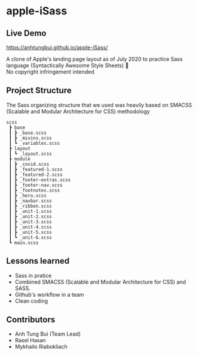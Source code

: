 # apple-iSass
## Live Demo
https://anhtungbui.github.io/apple-iSass/

A clone of Apple's landing page layout as of July 2020 to practice Sass language (Syntactically Awesome Style Sheets)   
No copyright infringement intended

## Project Structure
The Sass organizing structure that we used was heavily based on SMACSS (Scalable and Modular Architecture for CSS) methodology
```
scss
 ┣ base
 ┃ ┣ _base.scss
 ┃ ┣ _mixins.scss
 ┃ ┗ _variables.scss
 ┣ layout
 ┃ ┗ _layout.scss
 ┣ module
 ┃ ┣ _covid.scss
 ┃ ┣ _featured-1.scss
 ┃ ┣ _featured-2.scss
 ┃ ┣ _footer-extras.scss
 ┃ ┣ _footer-nav.scss
 ┃ ┣ _footnotes.scss
 ┃ ┣ _hero.scss
 ┃ ┣ _navbar.scss
 ┃ ┣ _ribbon.scss
 ┃ ┣ _unit-1.scss
 ┃ ┣ _unit-2.scss
 ┃ ┣ _unit-3.scss
 ┃ ┣ _unit-4.scss
 ┃ ┣ _unit-5.scss
 ┃ ┗ _unit-6.scss
 ┗ main.scss
```

## Lessons learned
+ Sass in pratice
+ Combined SMACSS (Scalable and Modular Architecture for CSS) and SASS.
+ Github's workflow in a team
+ Clean coding

## Contributors
+ Anh Tung Bui (Team Lead)
+ Rasel Hasan
+ Mykhailo Riabokliach
